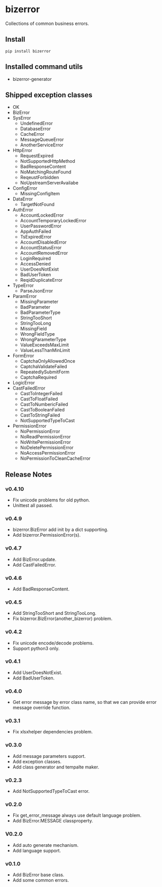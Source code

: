 # bizerror

Collections of common business errors.

## Install

```shell
pip install bizerror
```

## Installed command utils

- bizerror-generator

## Shipped exception classes

- OK
- BizError
- SysError
    - UndefinedError
    - DatabaseError
    - CacheError
    - MessageQueueError
    - AnotherServiceError
- HttpError
    - RequestExpired
    - NotSupportedHttpMethod
    - BadResponseContent
    - NoMatchingRouteFound
    - ReqeustForbidden
    - NoUpstreamServerAvailabe
- ConfigError
    - MissingConfigItem
- DataError
    - TargetNotFound
- AuthError
    - AccountLockedError
    - AccountTemporaryLockedError
    - UserPasswordError
    - AppAuthFailed
    - TsExpiredError
    - AccountDisabledError
    - AccountStatusError
    - AccountRemovedError
    - LoginRequired
    - AccessDenied
    - UserDoesNotExist
    - BadUserToken
    - ReqidDuplicateError
- TypeError
    - ParseJsonError
- ParamError
    - MissingParameter
    - BadParameter
    - BadParameterType
    - StringTooShort
    - StringTooLong
    - MissingField
    - WrongFieldType
    - WrongParameterType
    - ValueExceedsMaxLimit
    - ValueLessThanMinLimit
- FormError
    - CaptchaOnlyAllowedOnce
    - CaptchaValidateFailed
    - RepeatedlySubmitForm
    - CaptchaRequired
- LogicError
- CastFailedError
    - CastToIntegerFailed
    - CastToFloatFailed
    - CastToNumbericFailed
    - CastToBooleanFailed
    - CastToStringFailed
    - NotSupportedTypeToCast
- PermissionError
    - NoPermissionError
    - NoReadPermissionError
    - NoWritePermissionError
    - NoDeletePermissionError
    - NoAccessPermissionError
    - NoPermissionToCleanCacheError

## Release Notes

### v0.4.10

- Fix unicode problems for old python.
- Unittest all passed.

### v0.4.9

- bizerror.BizError add init by a dict supporting.
- Add bizerror.PermissionError(s).

### v0.4.7

- Add BizError.update.
- Add CastFailedError.

### v0.4.6

- Add BadResponseContent.

### v0.4.5

- Add StringTooShort and StringTooLong.
- Fix bizerror.BizError(another_bizerror) problem.

### v0.4.2

- Fix unicode encode/decode problems.
- Support python3 only.

### v0.4.1

- Add UserDoesNotExist.
- Add BadUserToken.

### v0.4.0

- Get error message by error class name, so that we can provide error message override function.

### v0.3.1

- Fix xlsxhelper dependencies problem.

### v0.3.0

- Add message parameters support.
- Add exception classes.
- Add class generator and tempalte maker.

### v0.2.3

- Add NotSupportedTypeToCast error.

### v0.2.0

- Fix get_error_message always use default language problem.
- Add BizError.MESSAGE classproperty.

### V0.2.0

- Add auto generate mechanism.
- Add language support.


### v0.1.0

- Add BizError base class.
- Add some common errors.
